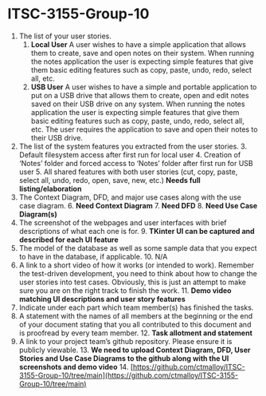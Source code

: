 # ITSC-3155-Group-10

<!-- Copy and paste the converted output. -->

<!-----
NEW: Check the "Suppress top comment" option to remove this info from the output.

Conversion time: 0.315 seconds.


Using this Markdown file:

1. Paste this output into your source file.
2. See the notes and action items below regarding this conversion run.
3. Check the rendered output (headings, lists, code blocks, tables) for proper
   formatting and use a linkchecker before you publish this page.

Conversion notes:

* Docs to Markdown version 1.0β29
* Tue Dec 01 2020 09:02:00 GMT-0800 (PST)
* Source doc: Demo 1
----->




1. The list of your user stories.
    1. **Local User** A user wishes to have a simple application that allows them to create, save and open notes on their system. When running the notes application the user is expecting simple features that give them basic editing features such as copy, paste, undo, redo, select all, etc. 
    2. **USB User** A user wishes to have a simple and portable application to put on a USB drive that allows them to create, open and edit notes saved on their USB drive on any system. When running the notes application the user is expecting simple features that give them basic editing features such as copy, paste, undo, redo, select all, etc. The user requires the application to save and open their notes to their USB drive.
2. The list of the system features you extracted from the user stories.
    3. Default filesystem access after first run for local user
    4. Creation of ‘Notes’ folder and forced access to ‘Notes’ folder after first run for USB user
    5. All shared features with both user stories (cut, copy, paste, select all, undo, redo, open, save, new, etc.) **Needs full listing/elaboration**
3. The Context Diagram, DFD, and major use cases along with the use case diagram.
    6. **Need Context Diagram**
    7. **Need DFD**
    8. **Need Use Case Diagram(s)**
4. The screenshot of the webpages and user interfaces with brief descriptions of what each one is for.
    9. **TKinter UI can be captured and described for each UI feature**
5. The model of the database as well as some sample data that you expect to have in the database, if applicable.
    10. N/A
6. A link to a short video of how it works (or intended to work). Remember the test-driven development, you need to think about how to change the user stories into test cases. Obviously, this is just an attempt to make sure you are on the right track to finish the work.
    11. **Demo video matching UI descriptions and user story features**
7. Indicate under each part which team member(s) has finished the tasks.
8. A statement with the names of all members at the beginning or the end of your document stating that you all contributed to this document and is proofread by every team member.
    12. **Task allotment and statement**
9. A link to your project team’s github repository. Please ensure it is publicly viewable.
    13. **We need to upload Context Diagram, DFD, User Stories and Use Case Diagrams to the github along with the UI screenshots and demo video**
    14. [https://github.com/ctmalloy/ITSC-3155-Group-10/tree/main](https://github.com/ctmalloy/ITSC-3155-Group-10/tree/main) 
